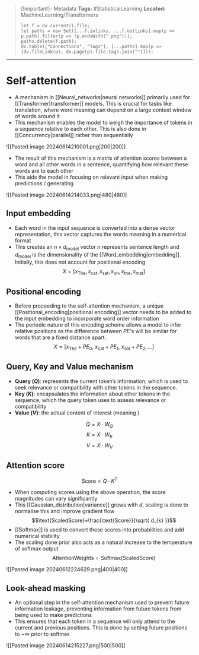 > [!important]- Metadata
> **Tags:** #StatisticalLearning 
> **Located:** MachineLearning/Transformers
> ```dataviewjs
> let f = dv.current().file;
> let paths = new Set([...f.inlinks, ...f.outlinks].map(p => p.path).filter(p => !p.endsWith(".png")));
> paths.delete(f.path);
> dv.table(["Connections", "Tags"], [...paths].map(p => [dv.fileLink(p), dv.page(p).file.tags.join("")]));
> ```

___
# Self-attention
- A mechanism in [[Neural_networks|neural networks]] primarily used for [[Transformer|transformer]] models. This is crucial for tasks like translation, where word meaning can depend on a large context window of words around it
- This mechanism enables the model to weigh the importance of tokens in a sequence relative to each other. This is also done in [[Concurrency|parallel]] rather than sequentially

![[Pasted image 20240614210001.png|200|200]]
- The result of this mechanism is a matrix of attention scores between a word and all other words in a sentence, quantifying how relevant these words are to each other
- This aids the model in focusing on relevant  input when making predictions / generating

![[Pasted image 20240614214033.png|480|480]]
## Input embedding
- Each word in the input sequence is converted into a dense vector representation, this vector captures the words meaning in a numerical format
- This creates an $n \times d_{\text{model}}$ vector $n$ represents sentence length and $d_{\text{model}}$ is the dimensionality of the [[Word_embedding|embedding]]. Initially, this does not account for positional encoding 
$$X=[x_{\text{The}},x_{\text{cat}},x_{\text{sat}},x_{\text{on}},x_{\text{the}},x_{\text{mat}}]$$

## Positional encoding
- Before proceeding to the self-attention mechanism, a unique [[Positional_encoding|positional encoding]] vector needs to be added to the input embedding to incorporate word order information
- The periodic nature of this encoding scheme allows a model to infer relative positions as the difference between $PE$'s will be similar for words that are a fixed distance apart.
$$X=[x_{\text{The}}+PE_{0}, \ x_{\text{cat}}+PE_{1},\ x_{\text{sat}}+PE_{2},\dots]$$

## Query, Key and Value mechanism
- **Query ($Q$)**: represents the current token’s information, which is used to seek relevance or compatibility with other tokens in the sequence.
- **Key ($K$)**: encapsulates the information about other tokens in the sequence, which the query token uses to assess relevance or compatibility
- **Value ($V$)**: the actual content of interest (meaning )


$$Q=X\cdot W_{Q}$$
$$K=X\cdot W_{K}$$
$$V=X\cdot W_{V}$$
## Attention score
$$\text{Score}=Q\cdot K^T$$
- When computing scores using the above operation, the score magnitudes can vary significantly
- This [[Gaussian_distribution|variance]] grows with $d$, scaling is done to normalise this and improve gradient flow
$$\text{ScaledScore}=\frac{\text{Score}}{\sqrt{ d_{k} }}$$
- [[Softmax]] is used to convert these scores into probabilities and add numerical stability
- The scaling done prior also acts as a natural increase to the temperature of softmax output
$$\text{AttentionWeights}=\text{Softmax}(\text{ScaledScore})$$

![[Pasted image 20240612224629.png|400|400]]


## Look-ahead masking
- An optional step in the self-attention mechanism used to prevent future information leakage, preventing information from future tokens from being used to make predictions 
- This ensures that each token in a sequence will only attend to the current and previous positions. This is done by setting future positions to $-\infty$ prior to softmax


![[Pasted image 20240614215227.png|500|500]]
